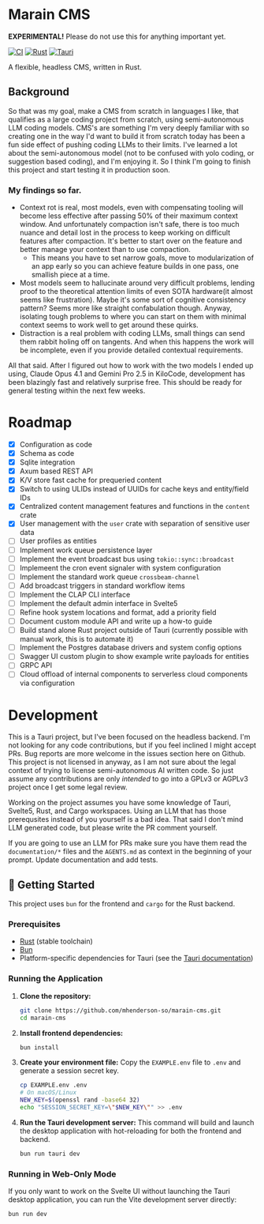 # Marain CMS

**EXPERIMENTAL!** Please do not use this for anything important yet.

[![CI](https://github.com/gatewaynode/marain/actions/workflows/rust.yml/badge.svg)](https://github.com/gatewaynode/marain/actions/workflows/rust.yml)
[![Rust](https://img.shields.io/badge/rust-1.79-orange.svg)](https://www.rust-lang.org/)
[![Tauri](https://img.shields.io/badge/tauri-v2-blue.svg)](https://tauri.app/)

A flexible, headless CMS, written in Rust.

## Background

So that was my goal, make a CMS from scratch in languages I like, that qualifies as a large coding project from scratch, using semi-autonomous LLM coding models.  CMS's are something I'm very deeply familiar with so creating one in the way I'd want to build it from scratch today has been a fun side effect of pushing coding LLMs to their limits.  I've learned a lot about the semi-autonomous model (not to be confused with yolo coding, or suggestion based coding), and I'm enjoying it.  So I think I'm going to finish this project and start testing it in production soon.

### My findings so far.  

- Context rot is real, most models, even with compensating tooling will become less effective after passing 50% of their maximum context window.  And unfortunately compaction isn't safe, there is too much nuance and detail lost in the process to keep working on difficult features after compaction.  It's better to start over on the feature and better manage your context than to use compaction.
    - This means you have to set narrow goals, move to modularization of an app early so you can achieve feature builds in one pass, one smallish piece at a time.
- Most models seem to hallucinate around very difficult problems, lending proof to the theoretical attention limits of even SOTA hardware(it almost seems like frustration).  Maybe it's some sort of cognitive consistency pattern?  Seems more like straight confabulation though.  Anyway, isolating tough problems to where you can start on them with minimal context seems to work well to get around these quirks.
- Distraction is a real problem with coding LLMs, small things can send them rabbit holing off on tangents.  And when this happens the work will be incomplete, even if you provide detailed contextual requirements.

All that said.  After I figured out how to work with the two models I ended up using, Claude Opus 4.1 and Gemini Pro 2.5 in KiloCode, development has been blazingly fast and relatively surprise free.  This should be ready for general testing within the next few weeks.

# Roadmap

- [x] Configuration as code
- [x] Schema as code
- [x] Sqlite integration
- [x] Axum based REST API
- [x] K/V store fast cache for prequeried content
- [x] Switch to using ULIDs instead of UUIDs for cache keys and entity/field IDs
- [x] Centralized content management features and functions in the `content` crate
- [x] User management with the `user` crate with separation of sensitive user data
- [ ] User profiles as entities
- [ ] Implement work queue persistence layer
- [ ] Implement the event broadcast bus using `tokio::sync::broadcast`
- [ ] Implemeent the cron event signaler with system configuration
- [ ] Implement the standard work queue `crossbeam-channel`
- [ ] Add broadcast triggers in standard workflow items
- [ ] Implement the CLAP CLI interface
- [ ] Implement the default admin interface in Svelte5
- [ ] Refine hook system locations and format, add a priority field
- [ ] Document custom module API and write up a how-to guide
- [ ] Build stand alone Rust project outside of Tauri (currently possible with manual work, this is to automate it)
- [ ] Implement the Postgres database drivers and system config options
- [ ] Swagger UI custom plugin to show example write payloads for entities
- [ ] GRPC API
- [ ] Cloud offload of internal components to serverless cloud components via configuration 

# Development

This is a Tauri project, but I've been focused on the headless backend.  I'm not looking for any code contributions, but if you feel inclined I might accept PRs.  Bug reports are more welcome in the issues section here on Github.  This project is not licensed in anyway, as I am not sure about the legal context of trying to license semi-autonomous AI written code.  So just assume any contributions are only *intended* to go into a GPLv3 or AGPLv3 project once I get some legal review.

Working on the project assumes you have some knowledge of Tauri, Svelte5, Rust, and Cargo workspaces.  Using an LLM that has those prerequsites instead of you yourself is a bad idea.  That said I don't mind LLM generated code, but please write the PR comment yourself.

If you are going to use an LLM for PRs make sure you have them read the `documentation/*` files and the `AGENTS.md` as context in the beginning of your prompt.  Update documentation and add tests.

## 🚀 Getting Started

This project uses `bun` for the frontend and `cargo` for the Rust backend.

### Prerequisites

- [Rust](https://www.rust-lang.org/tools/install) (stable toolchain)
- [Bun](https://bun.sh/docs/installation)
- Platform-specific dependencies for Tauri (see the [Tauri documentation](https://tauri.app/v1/guides/getting-started/prerequisites))

### Running the Application

1.  **Clone the repository:**
    ```sh
    git clone https://github.com/mhenderson-so/marain-cms.git
    cd marain-cms
    ```

2.  **Install frontend dependencies:**
    ```sh
    bun install
    ```

3.  **Create your environment file:**
    Copy the `EXAMPLE.env` file to `.env` and generate a session secret key.
    ```sh
    cp EXAMPLE.env .env
    # On macOS/Linux
    NEW_KEY=$(openssl rand -base64 32)
    echo "SESSION_SECRET_KEY=\"$NEW_KEY\"" >> .env
    ```

4.  **Run the Tauri development server:**
    This command will build and launch the desktop application with hot-reloading for both the frontend and backend.
    ```sh
    bun run tauri dev
    ```

### Running in Web-Only Mode

If you only want to work on the Svelte UI without launching the Tauri desktop application, you can run the Vite development server directly:

```sh
bun run dev
```